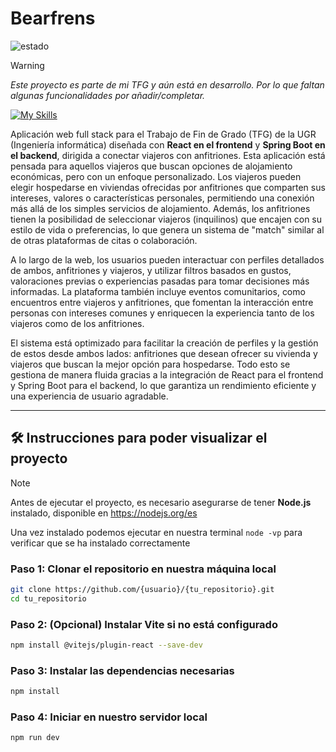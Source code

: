 # Bearfrens

![estado](https://img.shields.io/badge/Estado-En%20desarrollo-darkred)
> [!WARNING]
> 
> *Este proyecto es parte de mi TFG y aún está en desarrollo. Por lo que faltan algunas funcionalidades por añadir/completar.*
>

[![My Skills](https://skillicons.dev/icons?i=react,js,html,css,java,spring,mysql)](https://skillicons.dev)

Aplicación web full stack para el Trabajo de Fin de Grado (TFG) de la UGR (Ingeniería informática) diseñada con **React en el frontend** y **Spring Boot en el backend**, dirigida a conectar viajeros con anfitriones. Esta aplicación está pensada para aquellos viajeros que buscan opciones de alojamiento económicas, pero con un enfoque personalizado. Los viajeros pueden elegir hospedarse en viviendas ofrecidas por anfitriones que comparten sus intereses, valores o características personales, permitiendo una conexión más allá de los simples servicios de alojamiento. Además, los anfitriones tienen la posibilidad de seleccionar viajeros (inquilinos) que encajen con su estilo de vida o preferencias, lo que genera un sistema de "match" similar al de otras plataformas de citas o colaboración. 

A lo largo de la web, los usuarios pueden interactuar con perfiles detallados de ambos, anfitriones y viajeros, y utilizar filtros basados en gustos, valoraciones previas o experiencias pasadas para tomar decisiones más informadas. La plataforma también incluye eventos comunitarios, como encuentros entre viajeros y anfitriones, que fomentan la interacción entre personas con intereses comunes y enriquecen la experiencia tanto de los viajeros como de los anfitriones.

El sistema está optimizado para facilitar la creación de perfiles y la gestión de estos desde ambos lados: anfitriones que desean ofrecer su vivienda y viajeros que buscan la mejor opción para hospedarse. Todo esto se gestiona de manera fluida gracias a la integración de React para el frontend y Spring Boot para el backend, lo que garantiza un rendimiento eficiente y una experiencia de usuario agradable.

--- 

## 🛠️ Instrucciones para poder visualizar el proyecto

> [!NOTE]
> 
> Antes de ejecutar el proyecto, es necesario asegurarse de tener **Node.js** instalado, disponible en https://nodejs.org/es
>
> Una vez instalado podemos ejecutar en nuestra terminal `node -vp` para verificar que se ha instalado correctamente

### **Paso 1: Clonar el repositorio en nuestra máquina local**
```bash
git clone https://github.com/{usuario}/{tu_repositorio}.git
cd tu_repositorio
```

### **Paso 2: (Opcional) Instalar Vite si no está configurado**
```bash
npm install @vitejs/plugin-react --save-dev
```

### **Paso 3: Instalar las dependencias necesarias**
```bash
npm install
```

### **Paso 4: Iniciar en nuestro servidor local**
```bash
npm run dev
```
